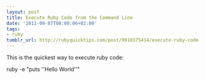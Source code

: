 ```yaml
---
layout: post
title: Execute Ruby Code from the Command Line
date: '2011-09-07T08:00:06+02:00'
tags:
- ruby
tumblr_url: http://rubyquicktips.com/post/9910375414/execute-ruby-code-from-the-command-line
---
```

This is the quickest way to execute ruby code:


  ruby -e "puts ''Hello World''"
